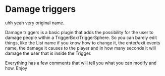 # Damage triggers
uhh yeah very original name. 

Damage triggers is a basic plugin that adds the possibility for the user to damage people within a TriggerBox/TriggerSphere.
So you can barely edit things, like the List name if you know how to change it, the enter/exit events name, the damage it causes to the player and in how many seconds it will damage the user that is inside the Trigger. 

Everything has a few comments that will tell you what you can modify and how.
Enjoy
